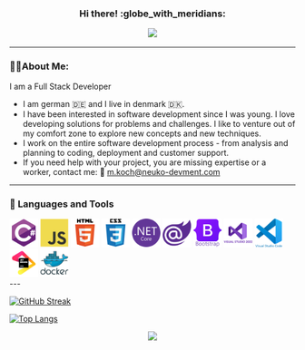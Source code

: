 <div id="header" align="center">
 <h3>
  Hi there! 
  <span>:globe_with_meridians:</span> 
 </h3>
 <img src="https://i.giphy.com/media/v1.Y2lkPTc5MGI3NjExc3lhZ2F1Y2M0a3lzcXc1ZzY0N3RvdmxybmhyaXd4dzN6Yml1bzg1aiZlcD12MV9pbnRlcm5hbF9naWZfYnlfaWQmY3Q9cw/Qs1HLJYCcNgUP1Zd5Z/giphy.gif"
  width="300px">
</div>

---
### :man_technologist:About Me:
I am a Full Stack Developer
- I am german :de: and I live in denmark :denmark:.
- I have been interested in software development since I was young. I love developing solutions for problems and challenges. I like to venture out of my comfort zone to explore new concepts and new techniques.
- I work on the entire software development process - from analysis and planning to coding, deployment and customer support.
- If you need help with your project, you are missing expertise or a worker, contact me: :email: m.koch@neuko-devment.com
---
### :toolbox: Languages and Tools
<div id="skills">
  <img src="images/csharp.svg" width="50px">
  <img src="images/javascript.svg" width="50px">
  <img src="images/html.svg" width="50px">
  <img src="images/css3.svg" width="50px">
  <img src="images/dotnet.svg" width="50px">
  <img src="images/blazor.svg" width="50px">
  <img src="images/bootstrap.svg" width="50px">
  <img src="images/visualstudio.svg" width="50px">
  <img src="images/vscode.svg" width="50px">
  <img src="images/jetbrains.svg" width="50px">
  <img src="images/docker.svg" width="50px">
</div>
---

[![GitHub Streak](http://github-readme-streak-stats.herokuapp.com?user=MK-NEUKO&theme=chartreuse-dark&border_radius=4.6)](https://git.io/streak-stats)

[![Top Langs](https://github-readme-stats.vercel.app/api/top-langs/?username=MK-NEUKO&layout=compact&theme=chartreuse-dark)](https://github.com/anuraghazra/github-readme-stats)

<div id="badges" align="center">
 <img src="https://komarev.com/ghpvc/?username=your-github-username&base=1000">
</div>
